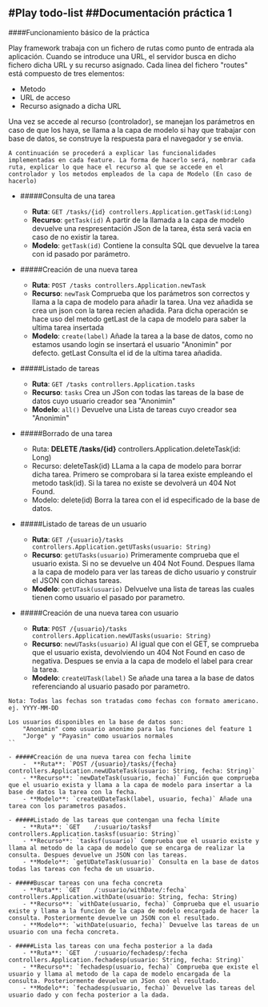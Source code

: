 #Play todo-list
##Documentación práctica 1
---
####Funcionamiento básico de la práctica

Play framework trabaja con un fichero de rutas como punto de entrada ala aplicación. Cuando se introduce una URL, el servidor busca en dicho fichero dicha URL y su recurso asignado. Cada linea del fichero "routes" está compuesto de tres elementos:

* Metodo
* URL de acceso
* Recurso asignado a dicha URL

Una vez se accede al recurso (controlador), se manejan los parámetros en caso de que los haya, se llama a la capa de modelo si hay que trabajar con base de datos, se construye la respuesta para el navegador y se envia.

```
A continuación se procederá a explicar las funcionalidades implementadas en cada feature. La forma de hacerlo será, nombrar cada ruta, explicar lo que hace el recurso al que se accede en el controlador y los metodos empleados de la capa de Modelo (En caso de hacerlo)
```

- #####Consulta de una tarea
	- **Ruta**: `GET /tasks/{id} controllers.Application.getTask(id:Long)`
	- **Recurso**: `getTask(id)` A partir de la llamada a la capa de modelo devuelve una respresentación JSon de la tarea, ésta será vacia en caso de no existir la tarea.
	- **Modelo**: `getTask(id)` Contiene la consulta SQL que devuelve la tarea con id pasado por parámetro.
	
- #####Creación de una nueva tarea
	- **Ruta**: `POST /tasks controllers.Application.newTask`
	- **Recurso**: `newTask` Comprueba que los parámetros son correctos y llama a la capa de modelo para añadir la tarea. Una vez añadida se crea un json con la tarea recien añadida. Para dicha operación se hace uso del metodo getLast de la capa de modelo para saber la ultima tarea insertada
	- **Modelo**: `create(label)` Añade la tarea a la base de datos, como no estamos usando login se insertará el usuario "Anonimin" por defecto. getLast Consulta el id de la ultima tarea añadida.

- #####Listado de tareas
	- **Ruta**: `GET /tasks controllers.Application.tasks`
	- **Recurso**: `tasks` Crea un JSon con todas las tareas de la base de datos cuyo usuario creador sea "Anonimin"
	- **Modelo**: `all()` Devuelve una Lista de tareas cuyo creador sea "Anonimin"

- #####Borrado de una tarea
	- Ruta: **DELETE /tasks/{id}** controllers.Application.deleteTask(id: Long)
	- Recurso: deleteTask(id) LLama a la capa de modelo para borrar dicha tarea. Primero se comprobara si la tarea existe empleando el metodo task(id). Si la tarea no existe se devolverá un 404 Not Found.
	- Modelo: delete(id) Borra la tarea con el id especificado de la base de datos. 
	
- #####Listado de tareas de un usuario
	- **Ruta**: `GET /{usuario}/tasks controllers.Application.getUTasks(usuario: String)`
	- **Recurso**: `getUTasks(usuario)` Primeramente comprueba que el usuario exista. Si no se devuelve un 404 Not Found. Despues llama a la capa de modelo para ver las tareas de dicho usuario y construir el JSON con dichas tareas.
	- **Modelo**: `getUTask(usuario)` Delvuelve una lista de tareas las cuales tienen como usuario el pasado por parametro.
	
- #####Creación de una nueva tarea con usuario
	- **Ruta**: `POST /{usuario}/tasks controllers.Application.newUTasks(usuario: String)`
	- **Recurso**: `newUTasks(usuario)` Al igual que con el GET, se comprueba que el usuario exista, devolviendo un 404 Not Found en caso de negativa. Despues se envia a la capa de modelo el label para crear la tarea.
	- **Modelo**: `createUTask(label)` Se añade una tarea a la base de datos referenciando al usuario pasado por parametro.

```
Nota: Todas las fechas son tratadas como fechas con formato americano. ej. YYYY-MM-DD
```
```
Los usuarios disponibles en la base de datos son: 
	"Anonimin" como usuario anonimo para las funciones del feature 1
	"Jorge" y "Payasin" como usuarios normales
``

- #####Creación de una nueva tarea con fecha limite
	-  **Ruta**: `POST /{usuario}/tasks/{fecha} controllers.Application.newUDateTask(usuario: String, fecha: String)` 
	- **Recurso**: `newDateTask(usuario, fecha)` Función que comprueba que el usuario exista y llama a la capa de modelo para insertar a la base de datos la tarea con la fecha.
	- **Modelo**: `createUDateTask(label, usuario, fecha)` Añade una tarea con los parametros pasados.
	
- #####Listado de las tareas que contengan una fecha límite
	- **Ruta**: `GET	/:usuario/tasksf		controllers.Application.tasksf(usuario: String)`
	- **Recurso**: `tasksf(usuario)` Comprueba que el usuario existe y llama al metodo de la capa de modelo que se encarga de realizar la consulta. Despues devuelve un JSON con las tareas.
	- **Modelo**: `getUDateTask(usuario)` Consulta en la base de datos todas las tareas con fecha de un usuario.
	
- #####Buscar tareas con una fecha concreta
	- **Ruta**: `GET	/:usuario/withDate/:fecha`	controllers.Application.withDate(usuario: String, fecha: String)
	- **Recurso**: `withDate(usuario, fecha)` Comprueba que el usuario existe y llama a la funcion de la capa de modelo encargada de hacer la consulta. Posteriormente devuelve un JSON con el resultado.
	- **Modelo**: `withDate(usuario, fecha)` Devuelve las tareas de un usuario con una fecha concreta.
	
- #####Lista las tareas con una fecha posterior a la dada
	- **Ruta**: `GET	/:usuario/fechadesp/:fecha	controllers.Application.fechadesp(usuario: String, fecha: String)`
	- **Recurso**: `fechadesp(usuario, fecha)` Comprueba que existe el usuario y llama al metodo de la capa de modelo encargada de la consulta. Posteriormente devuelve un JSon con el resultado.
	- **Modelo**: `fechadesp(usuario, fecha)` Devuelve las tareas del usuario dado y con fecha posterior a la dada.

